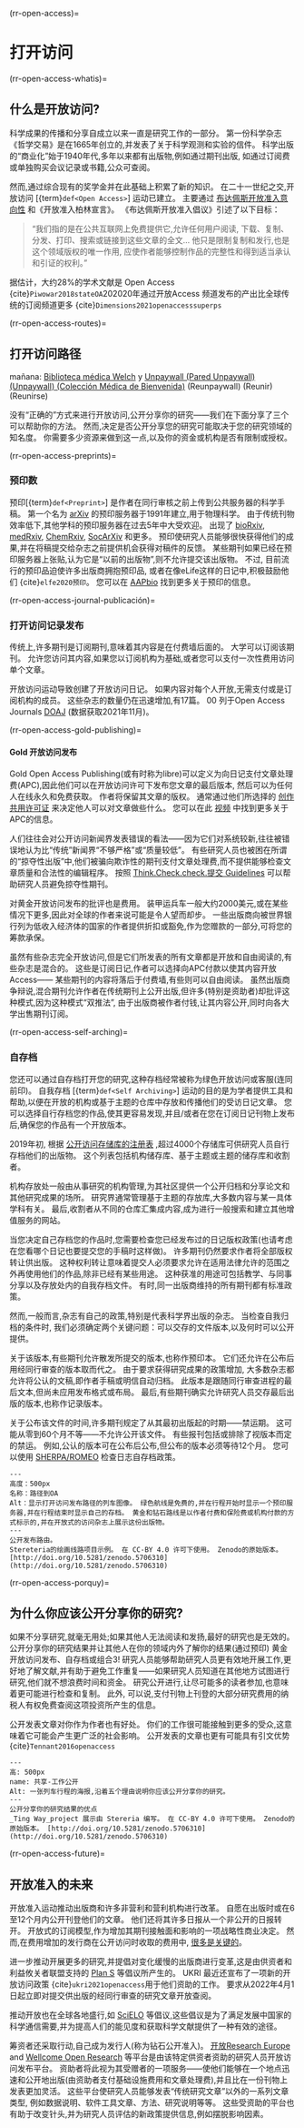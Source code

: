 (rr-open-access)=
# 打开访问

(rr-open-access-whatis)=
## 什么是开放访问?

科学成果的传播和分享自成立以来一直是研究工作的一部分。 第一份科学杂志《哲学交易》是在1665年创立的,并发表了关于科学观测和实验的信件。 科学出版的“商业化”始于1940年代,多年以来都有出版物,例如通过期刊出版, 如通过订阅费或单独购买会议记录或书籍,公众可查阅。

然而,通过综合现有的奖学金并在此基础上积累了新的知识。 在二十一世纪之交,开放访问 [{term}`def<Open Access>`] 运动已建立。 主要通过 [布达佩斯开放准入意向性](https://www.budapestopenaccessinitiative.org/) 和《开放准入柏林宣言》。 《布达佩斯开放准入倡议》引述了以下目标：
> “我们指的是在公共互联网上免费提供它,允许任何用户阅读, 下载、复制、分发、打印、搜索或链接到这些文章的全文... 他只是限制复制和发行,也是这个领域版权的唯一作用, 应使作者能够控制作品的完整性和得到适当承认和引证的权利。”

据估计，大约28%的学术文献是 Open Access {cite}`Piwowar2018stateOA`202020年通过开放Access 频道发布的产出比全球传统的订阅频道更多 {cite}`Dimensions2021openaccesssuperps`

(rr-open-access-routes)=
## 打开访问路径

mañana: [Biblioteca médica Welch](https://www.youtube.com/watch?v=CFa2QeMgk9k) y [Unpaywall (Pared Unpaywall) (Unpaywall) (Colección Médica de Bienvenida)](http://go.sirsidynix.com/2020-04-29-Episode-1-Introduction-to-Open-Access.html) (Reunpaywall) (Reunir) (Reunirse)

没有“正确的”方式来进行开放访问,公开分享你的研究——我们在下面分享了三个可以帮助你的方法。 然而,决定是否公开分享您的研究可能取决于您的研究领域的知名度。 你需要多少资源来做到这一点,以及你的资金或机构是否有限制或授权。

(rr-open-access-preprints)=
### 预印数

预印[{term}`def<Preprint>`] 是作者在同行审核之前上传到公共服务器的科学手稿。 第一个名为 [arXiv](https://arxiv.org/) 的预印服务器于1991年建立,用于物理科学。 由于传统刊物效率低下,其他学科的预印服务器在过去5年中大受欢迎。 出现了 [bioRxiv](https://www.biorxiv.org/), [medRxiv](https://www.medrxiv.org/), [ChemRxiv](https://chemrxiv.org/engage/chemrxiv/public-dashboard), [SocArXiv](https://osf.io/preprints/socarxiv) 和更多。 预印使研究人员能够很快获得他们的成果,并在将稿提交给杂志之前提供机会获得对稿件的反馈。 某些期刊如果已经在预印服务器上张贴,认为它是“以前的出版物”,则不允许提交该出版物。 不过, 目前流行的预印品迫使许多出版商拥抱预印品, 或者在像eLife这样的日记中,积极鼓励他们 {cite}`elfe2020预印`。 您可以在 [AAPbio](https://asapbio.org/preprint-info) 找到更多关于预印的信息。

(rr-open-access-journal-publicación)=
### 打开访问记录发布

传统上,许多期刊是订阅期刊,意味着其内容是在付费墙后面的。 大学可以订阅该期刊。 允许您访问其内容,如果您以订阅机构为基础,或者您可以支付一次性费用访问单个文章。

开放访问运动导致创建了开放访问日记。 如果内容对每个人开放,无需支付或是订阅机构的成员。 这些杂志的数量仍在迅速增加,有17篇。 00 列于Open Access Journals [DOAJ](http://www.doaj.org) (数据获取2021年11月)。

(rr-open-access-gold-publishing)=
#### Gold 开放访问发布

Gold Open Access Publishing(或有时称为libre)可以定义为向日记支付文章处理费(APC),因此他们可以在开放访问许可下发布您文章的最后版本, 然后可以为任何人在线永久和免费获取。 作者将保留其文章的版权。 通常通过他们所选择的 [创作共用许可证](https://creativecommons.org/) 来决定他人可以对文章做些什么。 您可以在此 [视频](https://www.youtube.com/watch?v=QAeTKUpZq_Y) 中找到更多关于 APC的信息。

人们往往会对公开访问新闻界发表错误的看法——因为它们对系统较新,往往被错误地认为比“传统”新闻界“不够严格”或“质量较低”。 有些研究人员也被困在所谓的“掠夺性出版”中,他们被骗向欺诈性的期刊支付文章处理费,而不提供能够检查文章质量和合法性的编辑程序。 按照 [Think.Check.check.提交 Guidelines](https://thinkchecksubmit.org/) 可以帮助研究人员避免掠夺性期刊。

对黄金开放访问发布的批评也是费用。 装甲运兵车一般大约2000美元,或在某些情况下更多,因此对全球的作者来说可能是令人望而却步。 一些出版商向被世界银行列为低收入经济体的国家的作者提供折扣或豁免,作为您赠款的一部分,可将您的筹款承保。

虽然有些杂志完全开放访问,但是它们所发表的所有文章都是开放和自由阅读的,有些杂志是混合的。 这些是订阅日记,作者可以选择向APC付款以使其内容开放Access—— 某些期刊的内容将落后于付费墙,有些则可以自由阅读。 虽然出版商争辩说,混合期刊允许作者在传统期刊上公开出版,但许多(特别是资助者)却批评这种模式,因为这种模式“双推法”, 由于出版商被作者付钱,让其内容公开,同时向各大学出售期刊订阅。

(rr-open-access-self-arching)=
### 自存档

您还可以通过自存档打开您的研究,这种存档经常被称为绿色开放访问或客服(连同前印)。 自我存档 [{term}`def<Self Archiving>`] 运动的目的是为学者提供工具和帮助,以便在开放的机构或基于主题的仓库中存放和传播他们的受访日记文章。 您可以选择自行存档您的作品,使其更容易发现,并且/或者在您在订阅日记刊物上发布后,确保您的作品有一个开放版本。

2019年初, 根据 [公开访问存储库的注册表](http://roar.eprints.org/) ,超过4000个存储库可供研究人员自行存档他们的出版物。 这个列表包括机构储存库、基于主题或主题的储存库和收割者。

机构存放处一般由从事研究的机构管理,为其社区提供一个公开归档和分享论文和其他研究成果的场所。 研究界通常管理基于主题的存放库,大多数内容与某一具体学科有关。 最后,收割者从不同的仓库汇集成内容,成为进行一般搜索和建立其他增值服务的网站。

当您决定自己存档您的作品时,您需要检查您已经发布过的日记版权政策(也请考虑在您看哪个日记也要提交您的手稿时这样做)。 许多期刊仍然要求作者将全部版权转让供出版。 这种权利转让意味着提交人必须要求允许在适用法律允许的范围之外再使用他们的作品,除非已经有某些用途。 这种获准的用途可包括教学、与同事分享以及存放处内的自我存档文件。 有时,同一出版商维持的所有期刊都有标准政策。

然而,一般而言,杂志有自己的政策,特别是代表科学界出版的杂志。 当检查自我归档的条件时, 我们必须确定两个关键问题：可以交存的文件版本,以及何时可以公开提供。

关于该版本,有些期刊允许散发所提交的版本,也称作预印本。 它们还允许在公布后用经同行审查的版本取而代之。 由于要求获得研究成果的政策增加, 大多数杂志都允许将公认的文稿,即作者手稿或明信自动归档。 此版本是跟随同行审查进程的最后文本,但尚未应用发布格式或布局。 最后,有些期刊确实允许研究人员交存最后出版的版本,也称作记录版本。

关于公布该文件的时间,许多期刊规定了从其最初出版起的时期――禁运期。 这可能从零到60个月不等――不允许公开该文件。 有些报刊包括或排除了视版本而定的禁运。 例如,公认的版本可在公布后公布,但公布的版本必须等待12个月。 您可以使用 [SHERPA/ROMEO](http://www.sherpa.ac.uk/romeo/index.php) 检查日志自存档政策。

```{figure} ../../figures/routes-to-OA.jpg
---
高度：500px
名称：路径到OA
Alt：显示打开访问发布路径的列车图像。 绿色航线是免费的,并在行程开始时显示一个预印服务器,并在行程结束时显示自己的存档。 黄金和钻石路线是以作者付费和保险费或机构付款的方式标示的,并在开放式的访问杂志上展示这份出版物。
---
公开发布路由。
Stereteria的绘画线路项目示例。 在 CC-BY 4.0 许可下使用。 Zenodo的原始版本。 [http://doi.org/10.5281/zenodo.5706310](http://doi.org/10.5281/zenodo.5706310)
```

(rr-open-access-porquy)=
## 为什么你应该公开分享你的研究?

如果不分享研究,就毫无用处;如果其他人无法阅读和发扬,最好的研究也是无效的。 公开分享你的研究结果并让其他人在你的领域内外了解你的结果(通过预印) 黄金开放访问发布、自存档或组合3! 研究人员能够帮助研究人员更有效地开展工作,更好地了解文献,并有助于避免工作重复——如果研究人员知道在其他地方试图进行研究,他们就不想浪费时间和资金。 研究公开进行,让尽可能多的读者参加,也意味着更可能进行检查和复制。 此外, 可以说,支付刊物上刊登的大部分研究费用的纳税人有权免费查阅这项投资所产生的信息。

公开发表文章对你作为作者也有好处。 你们的工作很可能接触到更多的受众,这意味着它可能会产生更广泛的社会影响。 公开发表的文章也更有可能具有引文优势 {cite}`Tennant2016openaccess`

```{figure} ../../figures/share-work-openly.jpg
---
高: 500px
name: 共享-工作公开
Alt: 一张列车行程的海报,沿着五个理由说明你应该公开分享你的研究。
---
公开分享你的研究结果的优点
_Ting Way_project 展示由 Stereria 编写。 在 CC-BY 4.0 许可下使用。 Zenodo的原始版本。 [http://doi.org/10.5281/zenodo.5706310](http://doi.org/10.5281/zenodo.5706310)
```

(rr-open-access-future)=
## 开放准入的未来

开放准入运动推动出版商和许多非营利和营利机构进行改革。 自愿在出版时或在6至12个月内公开刊登他们的文章。 他们还将其许多日报从一个非公开的日报转开。 开放式的订阅模型,作为增加其期刊接触面和影响的一项战略性商业决定。 然而,在费用增加的发行商在公开访问时收取的费用中, [很多是关键的](https://www.the-scientist.com/news-opinion/for-a-hefty-fee-nature-journals-offer-open-access-publishing-68181)。

进一步推动开展更多的研究,并提倡对变化缓慢的出版商进行变革,这是由供资者和利益攸关者联盟支持的 [Plan S](https://www.coalition-s.org/why-plan-s/) 等倡议所产生的。 UKRI 最近还宣布了一项新的开放访问政策 {cite}`ukri2021openaccess`用于他们资助的工作。 要求从2022年4月1日起立即对提交供出版的经同行审查的研究文章开放查阅。

推动开放也在全球各地盛行,如 [SciELO](https://en.wikipedia.org/wiki/SciELO) 等倡议,这些倡议是为了满足发展中国家的科学通信需要,并为提高人们的能见度和获取科学文献提供了一种有效的途径。

筹资者还采取行动,自己成为发行人(称为钻石公开准入)。 [开放Research Europe](https://open-research-europe.ec.europa.eu/) and [Wellcome Open Research](https://wellcomeopenresearch.org/) 等平台是由该特定供资者资助的研究人员开放访问发布平台。 资助者将此视为其受赠者的一项服务——使他们能够在一个地点迅速和公开地出版(由资助者支付基础设施费用和文章处理费),并且比在一份刊物上发表更加灵活。 这些平台使研究人员能够发表“传统研究文章”以外的一系列文章类型, 例如数据说明、软件工具文章、方法、研究说明等等。 这些受资助的平台也有助于改变针头,并为研究人员评估的新政策提供信息,例如摆脱影响因素。
